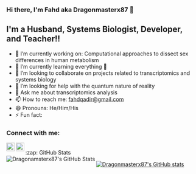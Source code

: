 ### Hi there, I'm Fahd aka Dragonmasterx87 👋

## I'm a Husband, Systems Biologist, Developer, and Teacher!!

- 🔭 I’m currently working on: Computational approaches to dissect sex differences in human metabolism
- 🌱 I’m currently learning everything 🤣
- 👯 I’m looking to collaborate on projects related to transcriptomics and systems biology
- 🤔 I’m looking for help with the quantum nature of reality
- 💬 Ask me about transcriptomics analysis
- 📫 How to reach me: fahdqadir@gmail.com
- 😄 Pronouns: He/Him/His
- ⚡ Fun fact: 

### Connect with me:

[<img align="left" alt="codeSTACKr | Twitter" width="22px" src="https://cdn.jsdelivr.net/npm/simple-icons@v3/icons/twitter.svg" />][twitter]
[<img align="left" alt="codeSTACKr | LinkedIn" width="22px" src="https://cdn.jsdelivr.net/npm/simple-icons@v3/icons/linkedin.svg" />][linkedin]

<br />


  <summary>:zap: GitHub Stats</summary>

 <img align="left" alt="Dragonamsterx87's GitHub Stats" src="https://github-readme-stats-dragonamsterx87.vercel.app)](https://github.com/anuraghazra/github-readme-stats" />

</details>

[![Dragonmasterx87's GitHub stats](https://github-readme-stats-dragonamsterx87.vercel.app)](https://github.com/anuraghazra/github-readme-stats)


[twitter]: https://twitter.com/Fahdqadir
[linkedin]: https://www.linkedin.com/in/fahdqadir/
